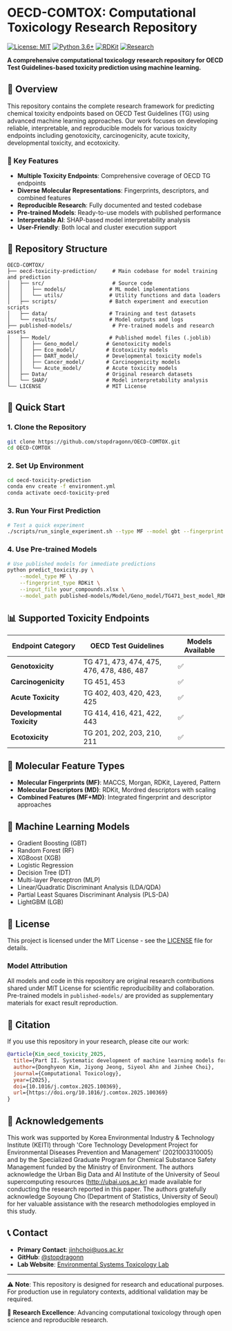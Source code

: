 # OECD-COMTOX: Computational Toxicology Research Repository

[![License: MIT](https://img.shields.io/badge/License-MIT-yellow.svg)](https://opensource.org/licenses/MIT)
[![Python 3.6+](https://img.shields.io/badge/python-3.6+-blue.svg)](https://www.python.org/downloads/)
[![RDKit](https://img.shields.io/badge/RDKit-2020.03+-green.svg)](https://www.rdkit.org/)
[![Research](https://img.shields.io/badge/Research-Computational%20Toxicology-blue.svg)](https://github.com/stopdragonn/OECD-COMTOX)

**A comprehensive computational toxicology research repository for OECD Test Guidelines-based toxicity prediction using machine learning.**

## 🔬 Overview

This repository contains the complete research framework for predicting chemical toxicity endpoints based on OECD Test Guidelines (TG) using advanced machine learning approaches. Our work focuses on developing reliable, interpretable, and reproducible models for various toxicity endpoints including genotoxicity, carcinogenicity, acute toxicity, developmental toxicity, and ecotoxicity.

### 🎯 Key Features

- **Multiple Toxicity Endpoints**: Comprehensive coverage of OECD TG endpoints
- **Diverse Molecular Representations**: Fingerprints, descriptors, and combined features
- **Reproducible Research**: Fully documented and tested codebase
- **Pre-trained Models**: Ready-to-use models with published performance
- **Interpretable AI**: SHAP-based model interpretability analysis
- **User-Friendly**: Both local and cluster execution support

## 📁 Repository Structure

```
OECD-COMTOX/
├── oecd-toxicity-prediction/     # Main codebase for model training and prediction
│   ├── src/                      # Source code
│   │   ├── models/              # ML model implementations
│   │   └── utils/               # Utility functions and data loaders
│   ├── scripts/                 # Batch experiment and execution scripts
│   ├── data/                    # Training and test datasets
│   └── results/                 # Model outputs and logs
├── published-models/             # Pre-trained models and research assets
│   ├── Model/                   # Published model files (.joblib)
│   │   ├── Geno_model/         # Genotoxicity models
│   │   ├── Eco_model/          # Ecotoxicity models
│   │   ├── DART_model/         # Developmental toxicity models
│   │   ├── Cancer_model/       # Carcinogenicity models
│   │   └── Acute_model/        # Acute toxicity models
│   ├── Data/                   # Original research datasets
│   └── SHAP/                   # Model interpretability analysis
└── LICENSE                     # MIT License
```

## 🚀 Quick Start

### 1. Clone the Repository
```bash
git clone https://github.com/stopdragonn/OECD-COMTOX.git
cd OECD-COMTOX
```

### 2. Set Up Environment
```bash
cd oecd-toxicity-prediction
conda env create -f environment.yml
conda activate oecd-toxicity-pred
```

### 3. Run Your First Prediction
```bash
# Test a quick experiment
./scripts/run_single_experiment.sh --type MF --model gbt --fingerprint Morgan --data TG201
```

### 4. Use Pre-trained Models
```bash
# Use published models for immediate predictions
python predict_toxicity.py \
    --model_type MF \
    --fingerprint_type RDKit \
    --input_file your_compounds.xlsx \
    --model_path published-models/Model/Geno_model/TG471_best_model_RDKit_lr.joblib
```

## 📊 Supported Toxicity Endpoints

| Endpoint Category | OECD Test Guidelines | Models Available |
|-------------------|---------------------|------------------|
| **Genotoxicity** | TG 471, 473, 474, 475, 476, 478, 486, 487 | ✅ |
| **Carcinogenicity** | TG 451, 453 | ✅ |
| **Acute Toxicity** | TG 402, 403, 420, 423, 425 | ✅ |
| **Developmental Toxicity** | TG 414, 416, 421, 422, 443 | ✅ |
| **Ecotoxicity** | TG 201, 202, 203, 210, 211 | ✅ |

## 🧪 Molecular Feature Types

- **Molecular Fingerprints (MF)**: MACCS, Morgan, RDKit, Layered, Pattern
- **Molecular Descriptors (MD)**: RDKit, Mordred descriptors with scaling
- **Combined Features (MF+MD)**: Integrated fingerprint and descriptor approaches

## 🎯 Machine Learning Models

- Gradient Boosting (GBT)
- Random Forest (RF)
- XGBoost (XGB)
- Logistic Regression
- Decision Tree (DT)
- Multi-layer Perceptron (MLP)
- Linear/Quadratic Discriminant Analysis (LDA/QDA)
- Partial Least Squares Discriminant Analysis (PLS-DA)
- LightGBM (LGB)

## 📄 License

This project is licensed under the MIT License - see the [LICENSE](LICENSE) file for details.

### Model Attribution

All models and code in this repository are original research contributions shared under MIT License for scientific reproducibility and collaboration. Pre-trained models in `published-models/` are provided as supplementary materials for exact result reproduction.

## 📖 Citation

If you use this repository in your research, please cite our work:

```bibtex
@article{Kim_oecd_toxicity_2025,
  title={Part II. Systematic development of machine learning models for predicting human and ecotoxicity from in vivo OECD test guideline data},
  author={Donghyeon Kim, Jiyong Jeong, Siyeol Ahn and Jinhee Choi},
  journal={Computational Toxicology},
  year={2025},
  doi={10.1016/j.comtox.2025.100369},
  url={https://doi.org/10.1016/j.comtox.2025.100369}
}
```

## 🙏 Acknowledgements

This work was supported by Korea Environmental Industry & Technology Institute (KEITI) through 'Core Technology Development Project for Environmental Diseases Prevention and Management' (2021003310005) and by the Specialized Graduate Program for Chemical Substance Safety Management funded by the Ministry of Environment. The authors acknowledge the Urban Big Data and AI Institute of the University of Seoul supercomputing resources (http://ubai.uos.ac.kr) made available for conducting the research reported in this paper. The authors gratefully acknowledge Soyoung Cho (Department of Statistics, University of Seoul) for her valuable assistance with the research methodologies employed in this study.

## 📞 Contact

- **Primary Contact**: [jinhchoi@uos.ac.kr](mailto:jinhchoi@uos.ac.kr)
- **GitHub**: [@stopdragonn](https://github.com/stopdragonn)
- **Lab Website**: [Environmental Systems Toxicology Lab](https://est.uos.ac.kr/)

---

⚠️ **Note**: This repository is designed for research and educational purposes. For production use in regulatory contexts, additional validation may be required.

🔬 **Research Excellence**: Advancing computational toxicology through open science and reproducible research.
